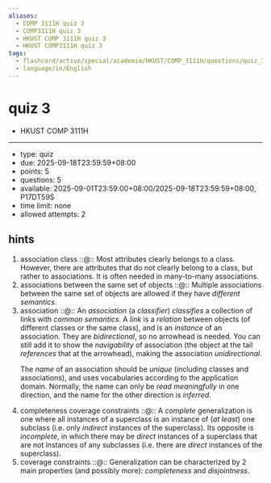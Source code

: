 ```yaml
---
aliases:
  - COMP 3111H quiz 3
  - COMP3111H quiz 3
  - HKUST COMP 3111H quiz 3
  - HKUST COMP3111H quiz 3
tags:
  - flashcard/active/special/academia/HKUST/COMP_3111H/questions/quiz_3
  - language/in/English
---
```


# quiz 3

- HKUST COMP 3111H

---

- type: quiz
- due: 2025-09-18T23:59:59+08:00
- points: 5
- questions: 5
- available: 2025-09-01T23:59:00+08:00/2025-09-18T23:59:59+08:00, P17DT59S
- time limit: none
- allowed attempts: 2

## hints

1. association class ::@:: Most attributes clearly belongs to a class. However, there are attributes that do not clearly belong to a class, but rather to associations. It is often needed in many-to-many associations. <!--SR:!2025-10-25,15,290!2025-10-26,16,290-->
2. associations between the same set of objects ::@:: Multiple associations between the same set of objects are allowed if they have _different semantics_. <!--SR:!2025-10-26,16,290!2025-12-21,58,310-->
3. association ::@:: An _association_ \(a _classifier_\) _classifies_ a collection of links with _common semantics_. A _link_ is a _relation_ between objects \(of different classes or the same class\), and is an _instance_ of an association. They are _bidirectional_, so no arrowhead is needed. You can still add it to show the _navigability_ of association \(the object at the tail _references_ that at the arrowhead\), making the association _unidirectional_. <p> The _name_ of an association should be _unique_ \(including classes and associations\), and uses vocabularies according to the application domain. Normally, the name can only be _read meaningfully_ in one direction, and the name for the other direction is _inferred_. <!--SR:!2025-11-15,26,270!2025-10-25,15,290-->
4. completeness coverage constraints ::@:: A _complete_ generalization is one where all instances of a superclass is an instance of \(_at least_\) one subclass \(i.e. only _indirect_ instances of the superclass\). Its opposite is _incomplete_, in which there may be _direct_ instances of a superclass that are not instances of any subclasses \(i.e. there are _direct_ instances of the superclass\). <!--SR:!2025-12-06,43,290!2025-10-26,16,290-->
5. coverage constraints ::@:: Generalization can be characterized by 2 main properties \(and possibly more\): _completeness_ and _disjointness_. <!--SR:!2025-12-20,57,310!2025-10-25,15,290-->
